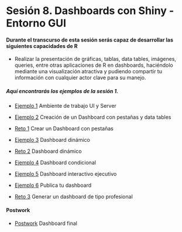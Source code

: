 # Sesión 8. Dashboards con Shiny - Entorno GUI


#### Durante el transcurso de esta sesión serás capaz de desarrollar las siguientes capacidades de R 
- Realizar la presentación de gráficas, tablas, data tables, imágenes, queries, entre otras aplicaciones de R en dashboards, haciéndolo mediante una visualización atractiva y pudiendo compartir tu información con cualquier actor clave para su manejo.  

##### Aquí encontrarás los ejemplos de la sesión 1.

- [Ejemplo 1](https://github.com/beduExpert/Programacion-con-R-Santander/blob/master/Sesion-08/Ejemplo-01) Ambiente de trabajo UI y Server


- [Ejemplo 2](https://github.com/beduExpert/Programacion-con-R-Santander/blob/master/Sesion-08/Ejemplo-02) Creación de un Dashboard con pestañas y data tables
- [Reto 1](https://github.com/beduExpert/Programacion-con-R-Santander/tree/master/Sesion-08/Reto-01) Crear un Dashboard con pestañas


- [Ejemplo 3](https://github.com/beduExpert/Programacion-con-R-Santander/blob/master/Sesion-08/Ejemplo-03) Dashboard dinámico
- [Reto 2](https://github.com/beduExpert/Programacion-con-R-Santander/tree/master/Sesion-08/Reto-02) Dashboard dinámico


- [Ejemplo 4](https://github.com/beduExpert/Programacion-con-R-Santander/blob/master/Sesion-08/Ejemplo-04) Dashboard condicional


- [Ejemplo 5](https://github.com/beduExpert/Programacion-con-R-Santander/blob/master/Sesion-08/Ejemplo-05) Dashboard interactivo ejecutivo


- [Ejemplo 6](https://github.com/beduExpert/Programacion-con-R-Santander/blob/master/Sesion-08/Ejemplo-06) Publica tu dashboard
- [Reto 3](https://github.com/beduExpert/Programacion-con-R-Santander/tree/master/Sesion-08/Reto-03) Generar un dashboard de tipo profesional

#### Postwork

- [Postwork](https://github.com/beduExpert/Programacion-con-R-Santander/tree/master/Sesion-08/Postwork) Dashboard final
